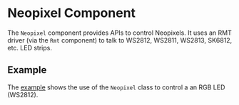 # Neopixel Component 

The `Neopixel` component provides APIs to control Neopixels. It uses an RMT
driver (via the `Rmt` component) to talk to WS2812, WS2811, WS2813, SK6812, etc.
LED strips.

## Example

The [example](./example) shows the use of the `Neopixel` class to control a an RGB
LED (WS2812).
